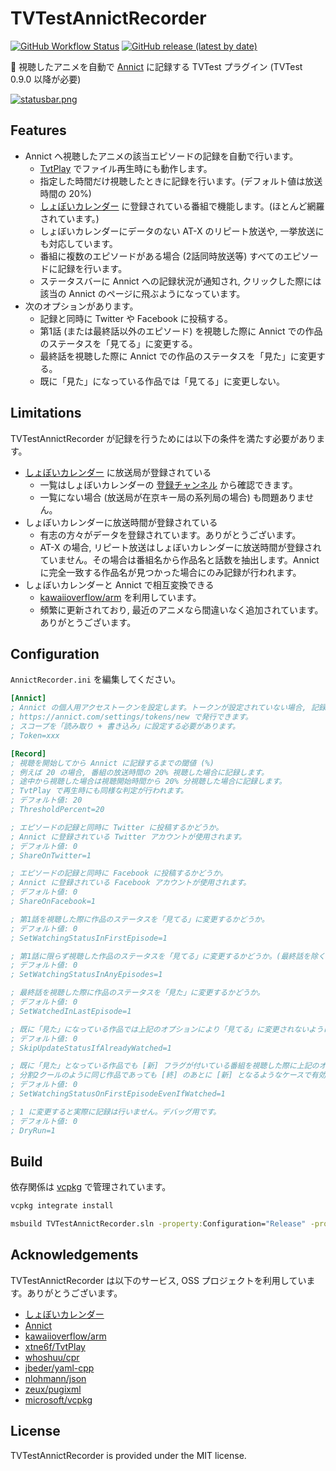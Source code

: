 # TVTestAnnictRecorder

[![GitHub Workflow Status](https://img.shields.io/github/workflow/status/SlashNephy/TVTestAnnictRecorder/latest?style=flat-square)](https://github.com/SlashNephy/TVTestAnnictRecorder/actions)
[![GitHub release (latest by date)](https://img.shields.io/github/v/release/SlashNephy/TVTestAnnictRecorder?style=flat-square)](https://github.com/SlashNephy/TVTestAnnictRecorder/releases)

📝 視聴したアニメを自動で [Annict](https://annict.com/) に記録する TVTest プラグイン (TVTest 0.9.0 以降が必要)

[![statusbar.png](https://i.imgur.com/vZDneZO.png)](https://github.com/SlashNephy/TVTestAnnictRecorder)

## Features

- Annict へ視聴したアニメの該当エピソードの記録を自動で行います。
  - [TvtPlay](https://github.com/xtne6f/TvtPlay) でファイル再生時にも動作します。
  - 指定した時間だけ視聴したときに記録を行います。(デフォルト値は放送時間の 20%)
  - [しょぼいカレンダー](https://cal.syoboi.jp/) に登録されている番組で機能します。(ほとんど網羅されています。)
  - しょぼいカレンダーにデータのない AT-X のリピート放送や, 一挙放送にも対応しています。
  - 番組に複数のエピソードがある場合 (2話同時放送等) すべてのエピソードに記録を行います。
  - ステータスバーに Annict への記録状況が通知され, クリックした際には該当の Annict のページに飛ぶようになっています。
- 次のオプションがあります。
  - 記録と同時に Twitter や Facebook に投稿する。
  - 第1話 (または最終話以外のエピソード) を視聴した際に Annict での作品のステータスを「見てる」に変更する。
  - 最終話を視聴した際に Annict での作品のステータスを「見た」に変更する。
  - 既に「見た」になっている作品では「見てる」に変更しない。

## Limitations

TVTestAnnictRecorder が記録を行うためには以下の条件を満たす必要があります。

- [しょぼいカレンダー](https://cal.syoboi.jp) に放送局が登録されている
  - 一覧はしょぼいカレンダーの [登録チャンネル](https://cal.syoboi.jp/mng?Action=ShowChList) から確認できます。
  - 一覧にない場合 (放送局が在京キー局の系列局の場合) も問題ありません。
- しょぼいカレンダーに放送時間が登録されている
  - 有志の方々がデータを登録されています。ありがとうございます。
  - AT-X の場合, リピート放送はしょぼいカレンダーに放送時間が登録されていません。その場合は番組名から作品名と話数を抽出します。Annict に完全一致する作品名が見つかった場合にのみ記録が行われます。
- しょぼいカレンダーと Annict で相互変換できる
  - [kawaiioverflow/arm](https://github.com/kawaiioverflow/arm) を利用しています。
  - 頻繁に更新されており, 最近のアニメなら間違いなく追加されています。ありがとうございます。

## Configuration

`AnnictRecorder.ini` を編集してください。

```ini
[Annict]
; Annict の個人用アクセストークンを設定します。トークンが設定されていない場合, 記録は行いません。
; https://annict.com/settings/tokens/new で発行できます。
; スコープを「読み取り + 書き込み」に設定する必要があります。
; Token=xxx

[Record]
; 視聴を開始してから Annict に記録するまでの閾値 (%)
; 例えば 20 の場合, 番組の放送時間の 20% 視聴した場合に記録します。
; 途中から視聴した場合は視聴開始時間から 20% 分視聴した場合に記録します。
; TvtPlay で再生時にも同様な判定が行われます。
; デフォルト値: 20
; ThresholdPercent=20

; エピソードの記録と同時に Twitter に投稿するかどうか。
; Annict に登録されている Twitter アカウントが使用されます。
; デフォルト値: 0
; ShareOnTwitter=1

; エピソードの記録と同時に Facebook に投稿するかどうか。
; Annict に登録されている Facebook アカウントが使用されます。
; デフォルト値: 0
; ShareOnFacebook=1

; 第1話を視聴した際に作品のステータスを「見てる」に変更するかどうか。
; デフォルト値: 0
; SetWatchingStatusInFirstEpisode=1

; 第1話に限らず視聴した作品のステータスを「見てる」に変更するかどうか。(最終話を除く)
; デフォルト値: 0
; SetWatchingStatusInAnyEpisodes=1

; 最終話を視聴した際に作品のステータスを「見た」に変更するかどうか。
; デフォルト値: 0
; SetWatchedInLastEpisode=1

; 既に「見た」になっている作品では上記のオプションにより「見てる」に変更されないようにするかどうか。
; デフォルト値: 0
; SkipUpdateStatusIfAlreadyWatched=1

; 既に「見た」となっている作品でも [新] フラグが付いている番組を視聴した際に上記のオプションにより「見てる」に変更されるようにするかどうか。
; 分割2クールのように同じ作品であっても [終] のあとに [新] となるようなケースで有効です。
; デフォルト値: 0
; SetWatchingStatusOnFirstEpisodeEvenIfWatched=1

; 1 に変更すると実際に記録は行いません。デバッグ用です。
; デフォルト値: 0
; DryRun=1
```

## Build

依存関係は [vcpkg](https://github.com/microsoft/vcpkg) で管理されています。

```bat
vcpkg integrate install

msbuild TVTestAnnictRecorder.sln -property:Configuration="Release" -property:Platform="x64" -m
```

## Acknowledgements

TVTestAnnictRecorder は以下のサービス, OSS プロジェクトを利用しています。ありがとうございます。

- [しょぼいカレンダー](https://cal.syoboi.jp)
- [Annict](https://annict.com)
- [kawaiioverflow/arm](https://github.com/kawaiioverflow/arm)
- [xtne6f/TvtPlay](https://github.com/xtne6f/TvtPlay)
- [whoshuu/cpr](https://github.com/whoshuu/cpr)
- [jbeder/yaml-cpp](https://github.com/jbeder/yaml-cpp)
- [nlohmann/json](https://github.com/nlohmann/json)
- [zeux/pugixml](https://github.com/zeux/pugixml)
- [microsoft/vcpkg](https://github.com/microsoft/vcpkg)

## License

TVTestAnnictRecorder is provided under the MIT license.
